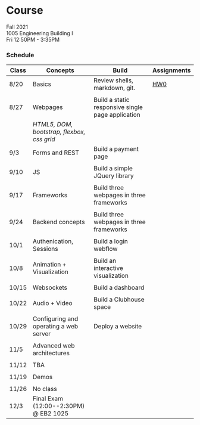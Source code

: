 # Course

Fall 2021  
1005  Engineering Building I  
Fri 12:50PM - 3:35PM  

### Schedule

|Class | Concepts   | Build     | Assignments |
| ---  | -------    |  ---      | ---         |
| 8/20 | Basics | Review shells, markdown, git. | [HW0](HWS/HW0.md)
|      |
| 8/27 | Webpages | Build a static responsive single page application
|      | _HTML5, DOM, bootstrap, flexbox, css grid_
| 9/3  | Forms and REST | Build a payment page |
|      |
| 9/10 | JS | Build a simple JQuery library
|      |
| 9/17 | Frameworks | Build three webpages in three frameworks
|      | 
| 9/24 | Backend concepts | Build three webpages in three frameworks
|      | 
| 10/1 | Authenication, Sessions | Build a login webflow
|      |
| 10/8 | Animation + Visualization | Build an interactive visualization | 
|      |
| 10/15| Websockets    | Build a dashboard |
|      |
| 10/22| Audio + Video | Build a Clubhouse space |
|      |
| 10/29| Configuring and operating a web server | Deploy a website
|      |
| 11/5 | Advanced web architectures
|      |
| 11/12| TBA
|      |
| 11/19| Demos
|      |
| 11/26| No class
| 12/3 | Final Exam (12:00--2:30PM) @ EB2 1025 | |  |
